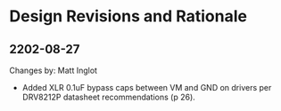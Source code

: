 # Design Revisions and Rationale

## 2202-08-27
Changes by: Matt Inglot

- Added XLR 0.1uF bypass caps between VM and GND on drivers per DRV8212P datasheet recommendations (p 26). 
